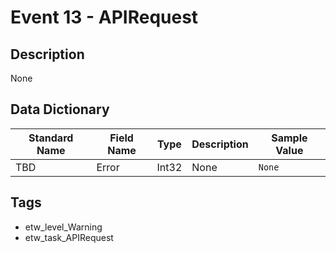 # Event 13 - APIRequest

## Description
None

## Data Dictionary
|Standard Name|Field Name|Type|Description|Sample Value|
|---|---|---|---|---|
|TBD|Error|Int32|None|`None`|

## Tags
* etw_level_Warning
* etw_task_APIRequest